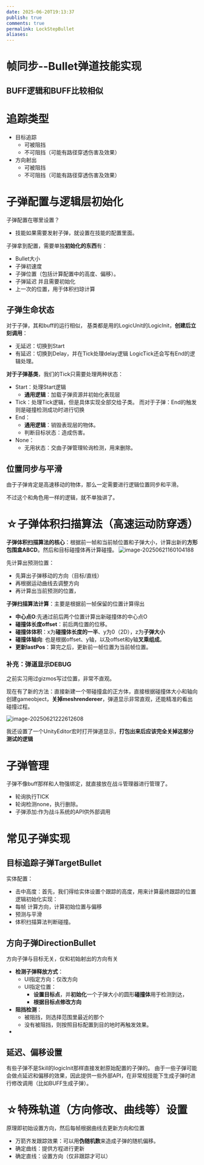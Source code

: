 ```yaml
---
date: 2025-06-20T19:13:37
publish: true
comments: true
permalink: LockStepBullet
aliases:
---
```


# 帧同步--Bullet弹道技能实现
BUFF逻辑和BUFF比较相似
- 
# 追踪类型
- 目标追踪
	- 可被阻挡
	- 不可阻挡（可能有路径穿透伤害及效果）
- 方向射出
	- 可被阻挡
	- 不可阻挡（可能有路径穿透伤害及效果）


# 子弹配置与逻辑层初始化
子弹配置在哪里设置？
- 技能如果需要发射子弹，就设置在技能的配置里面。

子弹拿到配置，需要单独**初始化的东西**有： 
- Bullet大小
- 子弹初速度
- 子弹位置（包括计算配置中的高度、偏移）。
- 子弹延迟
并且需要初始化
- 上一次的位置，用于体积扫琼计算


## 子弹生命状态
对于子弹，其和buff的运行相似，
基类都是用的LogicUnit的LogicInit，**创建后立刻调用**：
- 无延迟：切换到Start
- 有延迟：切换到Delay，并在Tick处理delay逻辑
LogicTick还会写有End的逻辑处理。

**对于子弹基类**，我们的Tick只需要处理两种状态：
- Start：处理Start逻辑
	- **通用逻辑**：加载子弹资源并初始化表现层
- Tick：处理Tick逻辑，但是具体实现全部交给子类。
而对于子弹：End的触发则是碰撞检测成功时进行切换
- End：
	- **通用逻辑**：销毁表现层的物体。
	- 判断目标状态：造成伤害。
- None：
	- 无用状态：交由子弹管理轮询检测，用来删除。

## 位置同步与平滑
由于子弹肯定是高速移动的物体，那么一定需要进行逻辑位置同步和平滑。

不过这个和角色用一样的逻辑，就不单独讲了。





# ☆子弹体积扫描算法（高速运动防穿透）

**子弹体积扫描算法的核心**：根据前一帧和当前帧位置和子弹大小，计算出新的**方形包围盒ABCD**。然后和目标碰撞体再计算碰撞。
![image-20250621160104188](https://crydustblog.oss-cn-chengdu.aliyuncs.com/image-20250621160104188.png)

先计算出预测位置：
- 先算出子弹移动的方向（目标/直线）
- 再根据运动曲线去调整方向
- 再计算出当前预测的位置，


**子弹扫描算法计算**：主要是根据前一帧保留的位置计算得出
- **中心点O**:先通过前后两个位置计算出新碰撞体的中心点O
- **碰撞体长度offset**：前后两位置的位移。
- **碰撞体体积**：x为**碰撞体长度的一半**、y为0（2D），z为**子弹大小**
- **碰撞体轴向**:   也是根据offset、y轴，以及offset和y轴**叉乘组成**。
- **更新lastPos**：算完之后，更新前一帧位置为当前帧位置。


### 补充：弹道显示DEBUG
之前实习用过gizmos写过位置，非常不直观。

现在有了新的方法：直接新建一个带碰撞盒的正方体，直接根据碰撞体大小和轴向创建gameobject，**关掉meshrendereer**，弹道显示非常直观，还能精准的看出碰撞过程。

![image-20250621222612608](https://crydustblog.oss-cn-chengdu.aliyuncs.com/image-20250621222612608.png)

我还设置了一个UnityEditor宏时打开弹道显示，**打包出来后应该完全关掉这部分测试的逻辑**
# 子弹管理
子弹不像buff那样和人物强绑定，就直接放在战斗管理器进行管理了。
- 轮询执行TICK
- 轮询检测none，执行删除。
- 子弹添加:作为战斗系统的API供外部调用

# 常见子弹实现
## 目标追踪子弹TargetBullet
实体配置：
- 击中高度：首先，我们得给实体设置个跟踪的高度，用来计算最终跟踪的位置
逻辑初始化实现：
- 每帧 计算方向，计算初始位置与偏移
- 预测与平滑
- 体积扫描算法判断碰撞。

## 方向子弹DirectionBullet
方向子弹与目标无关，仅和初始射出的方向有关
- **检测子弹释放方式**：
	- UI指定方向：仅改方向
	- UI指定位置：
		- **设置目标点**，并**初始化**一个子弹大小的圆形**碰撞体**用于检测到达，
		- **根据目标点修改方向**
- **阻挡检测**：
	- 被阻挡，则选择范围里最近的那个
	- 没有被阻挡，则按照目标配置到目的地时再触发效果。
- 



## 延迟、偏移设置
有些子弹不是Skill的logicInit那样直接发射原始配置的子弹的。
由于一些子弹可能会做点延迟和偏移的效果，因此提供一些外部API，在非常规技能下生成子弹时进行修改调用（比如BUFF生成子弹）。

# ☆特殊轨道（方向修改、曲线等）设置
原理即初始设置方向，然后每帧根据曲线去更新方向和位置
- 万箭齐发跟踪效果：可以用**伪随机数**来造成子弹的随机偏移。
- 确定曲线：提供方程进行更新
- 确定直线：设置方向（仅非跟踪才可以）
